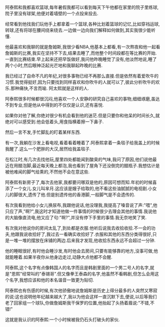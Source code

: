 阿泰熙和我都喜欢篮球,每年暑假我都可以看到每天下午他都在家里的院子里练球,院子里没有球架,他便对着墙壁的一个点投来投去.

经常看到他找我们玩他手上都拿着一个篮球,各种比划着篮球的记忆,比如穿裆运球,转球,还有将球在腰间绕来绕去.一边做一边向我们解释如何做到,其实我很少能听懂.

他最喜欢和我聊的就是詹姆斯,我很少看NBA,他基本上都看,有一次熬夜和他一起看詹姆斯的比赛,我实在坚持不下去,结果去睡了,而他整个时间段都在等比赛的开始.一直到比赛结束.早上起来还把早饭做好,我问他昨晚睡觉了没有,他淡然地说,睡了两个小时,然后眼神泛起光芒地和我聊起昨晚的比赛.

我已经过了自命不凡的年纪,对很多事物已经不再那么直接.但是依然有着爱吹牛的习惯.我觉得挺好,因为只要找到同样喜欢和你吹牛的人就可以了,彼此分析吹牛的欢乐.那种痛快,不言而喻. 阿太熙就是这样的人.

阿泰熙很多时候都很沉闷,他喜欢一个人安静的研究自己喜欢的事物,细细琢磨,虽达不到专业,但是他从中得到的不仅仅是认识,还有喜悦.

如果你对他了解,你绝对很少有机会看到他的迷茫.但是只要你和他呆的时间长久,就绝对可以感受到.他会低着头,用食指横着擦一下鼻子.

然后一言不发,手忙脚乱的盯着某样东西.

有一次,我躺在沙发上看电视,看着看着睡着了.阿泰熙拿着一条毯子给我盖上的时候我醒了.这么一个肥胖的大汉,居然给我盖毯子.

在松江时,有几次去找他玩,屋里四处都能闻到酸臭的气味,我问了原因,他们说他最近在用醋泡脚,最近每天晚上都泡,我也看到了屋角下还没倒完的醋瓶子.我想估计是被他难闻的脚气给熏的,不然他不会在意这些.

阿泰熙有新房子了,每次去他家,我都要问哪双是他的,原因可想而知.年初的时候喜添了一个女儿.女儿叫芈月.这应该是嫂子给取的,他不看这些油腻腻的电视剧.小女儿的脚很大,遗传了他.但是别遗传他的香港脚,一般脚气是不会遗传的.

有次我看到他给小女儿换尿布,我跟他说话,他没理我,我提高了嗓音说了声:"喂",他只应了声,"啊?",我这时才知道他做一件事情的时候很少去理会其他的事情.我说他的大脑像直流电,他又应了句:"啊?",并没有停下手里的事情.我无奈地笑了笑.

有次我对他说你的房间太乱了,到处都是衣服.他听后说我去收拾收拾.不一会的功夫,他跟我说收拾好了,我过去一看确实收拾好了.衣服和其他的东西分类得很好,只是一堆一堆的摆放在床铺的两边.后来我才发现,他收拾东西永远不会超过一分钟.

他的睡眠很好,有时他会睡沙发,有时他会去房间,只要有能够靠的地方,没事可做,他就能睡着.如果半夜你从他身边走过,动静大点他都不会醒.

阿泰熙,这个名字有点像韩国人的名字而且是韩剧里面的一个男二号人的名字,就是"恩熙"经常叫的"泰锡哥".但又像拳王泰森的名字,他虽然不看韩剧,但怎么会用这个名字,我想应该和他的本名谐音一致更为贴切.

阿泰熙也有伤感的时候,有次他骄傲地说詹姆斯是历史上得分最多的人突然又寒寂的说:这也说明他年纪越来越大了,我以为他会这样一直沉默下去,便说,以后等我们老了回家组一个球队,你做詹姆斯我干保罗的位置,他抬起了头扬着眉说:"不错,不错!"

这就是我认识的阿泰熙:一个小时候被我仍石头打破头的家伙.

